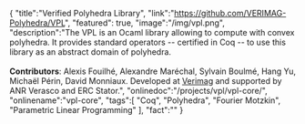 {
    "title":"Verified Polyhedra Library",
    "link":"https://github.com/VERIMAG-Polyhedra/VPL",
    "featured": true,
    "image":"/img/vpl.png",
    "description":"The VPL is an Ocaml library allowing to compute with convex polyhedra. It provides standard operators -- certified in Coq -- to use this library as an abstract domain of polyhedra.<br><br><b>Contributors</b>: Alexis Fouilhé, Alexandre Maréchal, Sylvain Boulmé, Hang Yu, Michaël Périn, David Monniaux. Developed at <a href='https://www-verimag.imag.fr/'>Verimag</a> and supported by ANR Verasco and ERC Stator.",
    "onlinedoc":"/projects/vpl/vpl-core/",
    "onlinename":"vpl-core",
    "tags":[
          "Coq",
          "Polyhedra",
          "Fourier Motzkin",
          "Parametric Linear Programming"
        ],
    "fact":""
}
